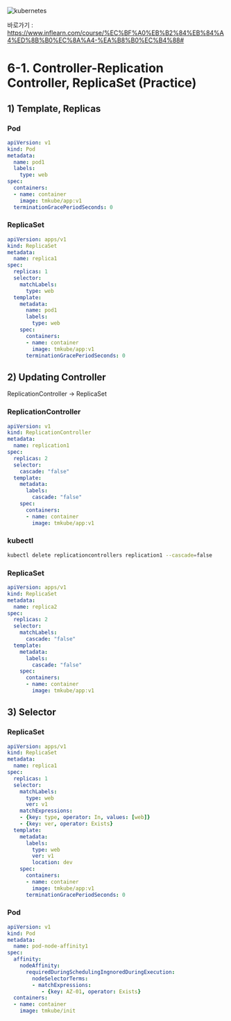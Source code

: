
![kubernetes](https://github.com/taemin77/k8s-examples/blob/master/github.JPG)

바로가기 : 
https://www.inflearn.com/course/%EC%BF%A0%EB%B2%84%EB%84%A4%ED%8B%B0%EC%8A%A4-%EA%B8%B0%EC%B4%88#

# 6-1. Controller-Replication Controller, ReplicaSet (Practice)

## 1) Template, Replicas
 
### Pod
```yaml
apiVersion: v1
kind: Pod
metadata:
  name: pod1
  labels:
    type: web
spec:
  containers:
  - name: container
    image: tmkube/app:v1
  terminationGracePeriodSeconds: 0
```

### ReplicaSet
```yaml
apiVersion: apps/v1
kind: ReplicaSet
metadata:
  name: replica1
spec:
  replicas: 1
  selector:
    matchLabels:
      type: web
  template:
    metadata:
      name: pod1
      labels:
        type: web
    spec:
      containers:
      - name: container
        image: tmkube/app:v1
      terminationGracePeriodSeconds: 0
```

## 2) Updating Controller
ReplicationController -> ReplicaSet

### ReplicationController
```yaml
apiVersion: v1
kind: ReplicationController
metadata:
  name: replication1
spec:
  replicas: 2
  selector:
    cascade: "false"
  template:
    metadata:
      labels:
        cascade: "false"
    spec:
      containers:
      - name: container
        image: tmkube/app:v1
```

### kubectl
```sh
kubectl delete replicationcontrollers replication1 --cascade=false
```

### ReplicaSet
```yaml
apiVersion: apps/v1
kind: ReplicaSet
metadata:
  name: replica2
spec:
  replicas: 2
  selector:
    matchLabels:
      cascade: "false"
  template:
    metadata:
      labels:
        cascade: "false"
    spec:
      containers:
      - name: container
        image: tmkube/app:v1
```


## 3) Selector


### ReplicaSet
```yaml
apiVersion: apps/v1
kind: ReplicaSet
metadata:
  name: replica1
spec:
  replicas: 1
  selector:
    matchLabels:
      type: web
      ver: v1
    matchExpressions:
    - {key: type, operator: In, values: [web]}
    - {key: ver, operator: Exists}
  template:
    metadata:
      labels:
        type: web
        ver: v1
        location: dev
    spec:
      containers:
      - name: container
        image: tmkube/app:v1
      terminationGracePeriodSeconds: 0
```

### Pod
```yaml
apiVersion: v1
kind: Pod
metadata:
  name: pod-node-affinity1
spec:
  affinity:
    nodeAffinity:
      requiredDuringSchedulingIngnoredDuringExecution:
        nodeSelectorTerms:
        - matchExpressions:
  	       - {key: AZ-01, operator: Exists}
  containers:
  - name: container
    image: tmkube/init
```
